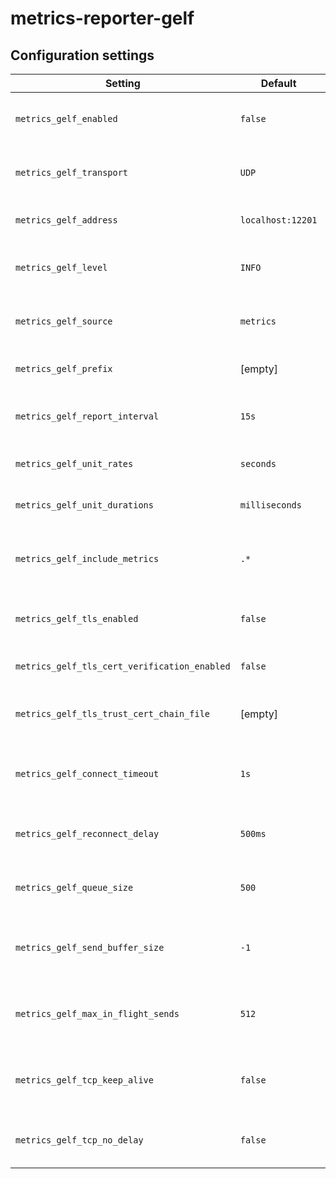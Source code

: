 # metrics-reporter-gelf

## Configuration settings

| Setting                                      | Default           | Description                                                    |
| -------------------------------------------- | ----------------- | -------------------------------------------------------------- |
| `metrics_gelf_enabled`                       | `false`           | Whether to start the metrics reporter.                         |
| `metrics_gelf_transport`                     | `UDP`             | The GELF transport protocol (`UDP`, `TCP`).                    |
| `metrics_gelf_address`                       | `localhost:12201` | The network address of Graylog.                                |
| `metrics_gelf_level`                         | `INFO`            | The GELF message level used for metrics.                       |
| `metrics_gelf_source`                        | `metrics`         | The name of the source of the GELF messages.                   |
| `metrics_gelf_prefix`                        | [empty]           | The prefix for all metrics.                                    |
| `metrics_gelf_report_interval`               | `15s`             | How often to report metrics to Graylog.                        |
| `metrics_gelf_unit_rates`                    | `seconds`         | The time unit used for rates.                                  |
| `metrics_gelf_unit_durations`                | `milliseconds`    | The time unit used for durations.                              |
| `metrics_gelf_include_metrics`               | `.*`              | A comma-separated list of metric names to report.              |
| `metrics_gelf_tls_enabled`                   | `false`           | Enable TLS for transport (only with `TCP`).                    |
| `metrics_gelf_tls_cert_verification_enabled` | `false`           | Enable TLS certificate verification.                           |
| `metrics_gelf_tls_trust_cert_chain_file`     | [empty]           | The trust certificate chain file for for TLS.                  |
| `metrics_gelf_connect_timeout`               | `1s`              | The connection timeout for TCP connections.                    |
| `metrics_gelf_reconnect_delay`               | `500ms`           | The time to wait between reconnects.                           |
| `metrics_gelf_queue_size`                    | `500`             | The size of the internally used queue.                         |
| `metrics_gelf_send_buffer_size`              | `-1`              | The size of the socket send buffer in bytes (`-1` = disabled). |
| `metrics_gelf_max_in_flight_sends`           | `512`             | The maximum of queued network operations.                      |
| `metrics_gelf_tcp_keep_alive`                |  `false`          | Whether to use TCP keepalive for TCP connections.              |
| `metrics_gelf_tcp_no_delay`                  |  `false`          | Use Nagle's algorithm for TCP connections.                     |
